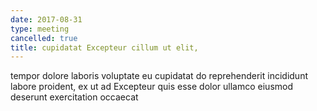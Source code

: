 ```yaml
---
date: 2017-08-31
type: meeting
cancelled: true
title: cupidatat Excepteur cillum ut elit,
---
```

tempor dolore laboris voluptate eu cupidatat do reprehenderit incididunt labore proident, ex ut ad Excepteur quis esse dolor ullamco eiusmod deserunt exercitation occaecat